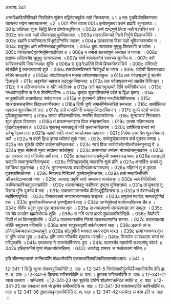 अध्यायः 341

अन्तरिक्षाद्गिरिशिखरे निपतितेन शुकेन तद्विभेदनपूर्वकं ततो निष्क्रमणम् ॥ 1 ॥ ततः पुत्रवियोगविषण्णस्य व्यासस्य रुद्रेण समाश्वासनम् ॥ 2 ॥
001	भीष्म उवाच 
001a	इत्येवमुक्त्वा वचनं ब्रह्मर्षिः सुमहातपाः ।
001c	प्रातिष्ठत शुकः सिद्धिं हित्वा दोषांश्चतुर्विधान् ॥
002a	तमो ह्यष्टगुणं हित्वा जहौ पञ्चविधं रजः ।
002c	ततः सत्वं जहौ धीमांस्तदद्भुतमिवाभवत् ॥
003a	ततस्तस्मिन्पदे नित्ये निर्गुणे लिङ्गवर्जिते ।
003c	ब्रह्मणि प्रत्यतिष्ठत्स विधूमोऽग्निरिव ज्वलन् ॥
004a	उल्कापाता दिशां दाहो भूमिकम्पस्तथैव च ।
004c	प्रादुर्भूताः क्षणे तस्मिंस्तदद्भुतमिवाभवत् ॥
005a	द्रुमाः शाखाश्च मुमुचुः शिखराणि च पर्वताः ।
005c	निर्घातशब्दैर्गुरुभिर्भूमिर्व्यादीर्यतेव ह ॥
006a	न बभासे सहस्रांशुर्न जज्वाल च पावकः ।
006c	ह्रदाश्च सरितश्चैव चुक्षुभुः सागरास्तथा ॥
007a	ववर्ष वासवस्तोयं रसवच्च सुगन्धि च ।
007c	ववौ समीरणश्चापि दिव्यगन्धवहः शुचिः ॥
008a	स शृङ्गेऽप्रतिमे दिव्ये हिमवन्मेरुसन्निभे ।
008c	संश्लिष्टे श्वेतपीते द्वे रुक्मरूप्यमये शुभे ॥
009a	शतयोजनविस्तारे तिर्यगूर्ध्वं च भारत ।
009c	उदीचीं दिशमास्थाय रुचिरे सन्ददर्श ह ॥
010ac	सोऽविशङ्केन मनसा तथैवाभ्यपतच्छुकः ॥
011a	ततः पर्वतशृङ्गे द्वे सहसैव द्विधाकृते ।
011c	अदृश्येतां महाराज तदद्भुतमिवाभवत् ॥
012a	ततः पर्वतशृङ्गाभ्यां सहसैव विनिःसृतः ।
012c	न च प्रतिजघानास्य स गतिं पर्वतोत्तमः ॥
013a	ततो महानभूच्छब्दो दिवि सर्वदिवौकसाम् ।
013c	गन्धर्वाणामृषीणां च ये च शैलनिवासिनः ॥
014a	दृष्ट्वा शुकमतिक्रान्तं पर्वतं च द्विधा कृतम् ।
014c	साधुसाध्विति तत्रासीन्नादः सर्वत्र भारत ॥
015a	स पूज्यमानो देवैश्च गन्धर्वैर्ऋषिभिस्तथा ।
015c	यक्षराक्षससङ्घैश्च विद्याधरगणैस्तथा ॥
016a	दिव्यैः पुष्पैः समाकीर्णमन्तरिक्षं समन्ततः ।
016c	आसीत्किल महाराज शुकाभिपतने तदा ॥
017a	ततो मन्दाकिनीं रम्यामुपरिष्टादभिव्रजन् ।
017c	शुको ददर्श धर्मात्मा पुष्पितद्रुमकाननाम् ॥
018a	तस्यां क्रीडन्त्यभिरताः स्नान्ति चैवाप्सरोगणाः ।
018c	शून्याकारं निराकाराः शुकं दृष्ट्वा विवाससः ॥
019a	तं प्रक्रामन्तमाज्ञाय पिता स्नेहसमन्वितः ।
019c	उत्तमां गतिमास्थाय पृष्ठतोऽनुससार ह ॥
020a	शुकस्तु मारुतादूर्ध्वं गतिं कृत्वान्तरिक्षगाम् ।
020c	दर्शयित्वा प्रभावं स्वं सर्वभूतोऽभवत्तदा ॥
021a	महायोगगतिं त्वग्र्यां व्यासोत्थाय महातपाः ।
021c	निमेषान्तरमात्रेण शुकाभिपतनं ययौ ॥
022a	स ददर्श द्विधा कृत्वा पर्वताग्रं शुकं गतम् ।
022c	शशंसुर्ऋषयस्तत्र कर्म पुत्रस्य तत्तदा ॥
023a	ततः शुकेति दीर्घेण शब्देनाक्रन्दितस्तदा ।
023c	स्वयं पित्रा स्वरेणोच्चैस्त्रील्लोँकाननुनाद्य वै ॥
024a	शुकः सर्वगतो भूत्वा सर्वात्मा सर्वतोमुखः ।
024c	प्रत्यभाषत धर्मात्मा भोःशब्देनानुनादयन् ॥
025a	तत एकाक्षरं नादं भोरित्येव समीरयन् ।
025c	प्रत्याहरञ्जगत्सर्वमुच्चैः स्थावरजङ्गमम् ॥
026a	ततःप्रभृति चाद्यापि शब्दानुच्चारितान्पृथक् ।
026c	गिरिगह्वरपृष्ठेषु व्याहरन्ति शुकं प्रति ॥
027a	अन्तर्हितः प्रभावं तु दर्शयित्वा शुकस्तदा ।
027c	गुणान्सन्त्यज्य शब्दादीन्पदमभ्यगमत्परम् ॥
028a	महिमानं तु तं दृष्ट्वा पुत्रस्यामिततेजसः ।
028c	निषसाद गिरिप्रस्थे पुत्रमेवानुचिन्तयन् ॥
029a	ततो मन्दाकिनीतीरे क्रीडन्तोऽऽप्सरसां गणाः ।
029c	आसाद्य तमृषिं सर्वाः सम्भ्रान्ता गतचेतसः ॥
030a	जले निलिल्यिरे काश्चित्काश्चिद्गुल्मान्प्रपेदिरे ।
030c	वसनान्याददुः काश्चित्तं दृष्ट्वा मुनिसत्तमम् ॥
031a	तां मुक्ततां तु विज्ञाय मुनिः पुत्रस्य वै तदा ।
031c	सक्ततामात्मनश्चैव प्रीतोऽभूद्व्रीडितश्च ह ॥
032a	तं देवगन्धर्ववृतो महर्षिगणपूजितः ।
032c	पिनाकहस्तो भगवानभ्यागच्छत शङ्करः ॥
033a	तमुवाच महादेवः सान्त्वपूर्वमिदं वचः ।
033c	पुत्रशोकाभिसन्तप्तं कृष्णद्वैपायनं तदा ॥
034a	अग्नेर्भूमेरपां वायोरन्तरिक्षस्य चैव ह ।
034c	वीर्येण सदृशः पुत्रः पुरा मत्तस्त्वया वृतः ॥
035a	स तथालक्षणो जातस्तपसा तव सम्भृतः ।
035c	मम चैव प्रसादेन ब्रह्मतेजोमयः शुचिः ॥
036a	स गतिं परमां प्राप्तो दुष्प्रापामजितेन्द्रियैः ।
036c	दैवतैरपि विप्रर्षे तं त्वं किमनुशोचसि ॥
037a	यावत्स्थास्यन्ति गिरयो यावत्स्थास्यन्ति सागराः ।
037c	तावत्तवाक्षया कीर्तिः सपुत्रस्य भविष्यति ॥
038a	छायां स्वपुत्रसदृशीं सर्वतोऽनपगां सदा ।
038c	द्रक्ष्यसे त्वं च लोकेऽस्मिन्मत्प्रसादान्महामुने ॥
039a	सोऽनुगीतो भगवता स्वयं रुद्रेण भारत ।
039c	छायां पश्यन्परावृत्तः स मुनिः परया मुदा ॥
040a	इति जन्म गतिश्चैव शुकस्य भरतर्षभ ।
040c	विस्तरेण समाख्याता यन्मां त्वं परिपृच्छसि ॥
041a	एतदाचष्ट मे राजन्देवर्षिर्नारदः पुरा ।
041c	व्यासश्चैव महायोगी सञ्जल्पेषु पदेपदे ॥
042a	इतिहासमिमं पुण्यं मोक्षधर्मार्थसंहितम् ।
042c	धारयेद्यः शमपरः स गच्छेत्परमां गतिम् ॥ 

इति श्रीमन्महाभारते शान्तिपर्वणि मोक्षधर्मपर्वणि एकचत्वारिंशदधिकत्रिशततमोऽध्यायः ॥ 341 ॥

12-341-1 सिद्धिं श्रुत्वा दोषान्बहुप्रियानिति ट. पाठः ॥ 12-341-5 निर्घातशब्दैर्गुरुभिर्हिमवान्दीर्यतीव हेति झ. ट. थ. पाठः ॥ 12-341-6 दिशश्च सरितश्चैवेति ध. पाठः । द्रुमाश्च सरितश्चैवेति ट. पाठः ॥ 12-341-21 व्यास उत्थाय । सन्धिरार्षः ॥ 12-341-23 ततः शुकेति दीर्घेण शौक्ष्येणाक्रन्दितं तथेति ट. ध. पाठः ॥ 12-341-25 तत एकाक्षरां वाचं भो इत्येव समीरयदिति थ. पाठः ॥ 12-341-30 वासांस्याददिरे काश्चिदिति थ. पाठः ॥ 12-341-36 दुष्प्रापामकृतात्मभिरिति ट. थ. पाठः ॥ 12-341-42 धारयेद्यः स परम इति ध. पाठः ॥
